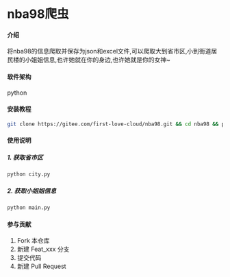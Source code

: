 # nba98爬虫

#### 介绍
将nba98的信息爬取并保存为json和excel文件,可以爬取大到省市区,小到街道居民楼的小姐姐信息,也许她就在你的身边,也许她就是你的女神~

#### 软件架构
python


#### 安装教程

```bash
git clone https://gitee.com/first-love-cloud/nba98.git && cd nba98 && pip install -r requirements.txt
```

#### 使用说明

##### 1. 获取省市区
```bash
python city.py
```
##### 2. 获取小姐姐信息
```bash
python main.py
```

#### 参与贡献

1.  Fork 本仓库
2.  新建 Feat_xxx 分支
3.  提交代码
4.  新建 Pull Request
